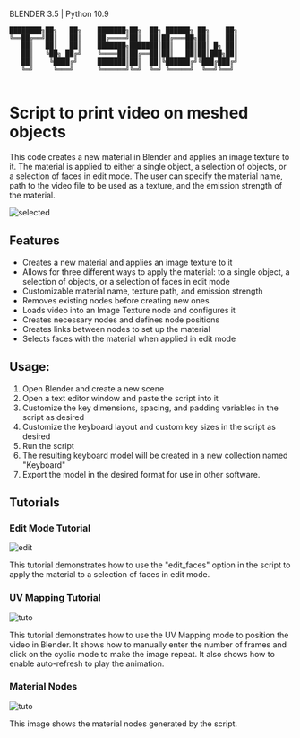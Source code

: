 BLENDER 3.5 | Python 10.9
```
████████╗██╗   ██╗    ███████╗██╗  ██╗ ██████╗ ██╗    ██╗
╚══██╔══╝██║   ██║    ██╔════╝██║  ██║██╔═══██╗██║    ██║
   ██║   ██║   ██║    ███████╗███████║██║   ██║██║ █╗ ██║
   ██║   ╚██╗ ██╔╝    ╚════██║██╔══██║██║   ██║██║███╗██║
   ██║    ╚████╔╝     ███████║██║  ██║╚██████╔╝╚███╔███╔╝
   ╚═╝     ╚═══╝      ╚══════╝╚═╝  ╚═╝ ╚═════╝  ╚══╝╚══╝ 
                                                         
```

# Script to print video on meshed objects

This code creates a new material in Blender and applies an image texture to it. The material is applied to either a single object, a selection of objects, or a selection of faces in edit mode. The user can specify the material name, path to the video file to be used as a texture, and the emission strength of the material.


![selected](https://user-images.githubusercontent.com/92639080/229322996-d14bf2f1-b7a0-457f-85bc-d2c908584ff5.gif)


## Features

- Creates a new material and applies an image texture to it
- Allows for three different ways to apply the material: to a single object, a selection of objects, or a selection of faces in edit mode
- Customizable material name, texture path, and emission strength
- Removes existing nodes before creating new ones
- Loads video into an Image Texture node and configures it
- Creates necessary nodes and defines node positions
- Creates links between nodes to set up the material
- Selects faces with the material when applied in edit mode


## Usage:
1. Open Blender and create a new scene
2. Open a text editor window and paste the script into it
3. Customize the key dimensions, spacing, and padding variables in the script as desired
4. Customize the keyboard layout and custom key sizes in the script as desired
5. Run the script
6. The resulting keyboard model will be created in a new collection named "Keyboard"
7. Export the model in the desired format for use in other software. 


## Tutorials

### Edit Mode Tutorial

![edit](https://user-images.githubusercontent.com/92639080/229322975-03fdbec4-f96b-4a02-9474-b4f97537cc8d.gif)

This tutorial demonstrates how to use the "edit_faces" option in the script to apply the material to a selection of faces in edit mode. 

### UV Mapping Tutorial

![tuto](https://user-images.githubusercontent.com/92639080/229322980-98ba6777-456d-441d-a3dc-a0a4c4308ced.gif)

This tutorial demonstrates how to use the UV Mapping mode to position the video in Blender. It shows how to manually enter the number of frames and click on the cyclic mode to make the image repeat. It also shows how to enable auto-refresh to play the animation. 

### Material Nodes

![tuto](https://user-images.githubusercontent.com/92639080/229322991-62e498ec-1165-4172-a240-774de63797fe.png)


This image shows the material nodes generated by the script. 

